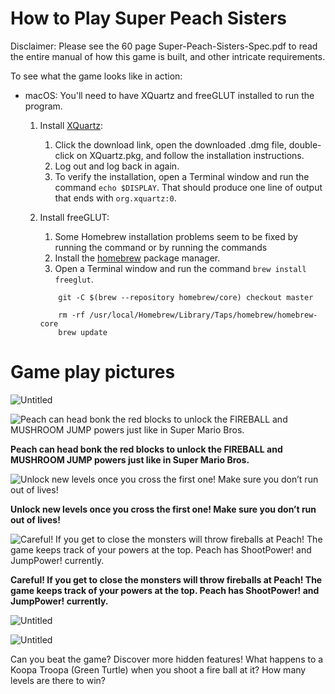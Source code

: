 # How to Play Super Peach Sisters

Disclaimer: Please see the 60 page Super-Peach-Sisters-Spec.pdf to read the entire manual of how this game is built, and other intricate requirements.

To see what the game looks like in action:

- macOS: You'll need to have XQuartz and freeGLUT installed to run the program.
    1. Install [XQuartz](https://www.xquartz.org):
        1. Click the download link, open the downloaded .dmg file, double-click on XQuartz.pkg, and follow the installation instructions.
        2. Log out and log back in again.
        3. To verify the installation, open a Terminal window and run the command `echo $DISPLAY`. That should produce one line of output that ends with `org.xquartz:0`.
    2. Install freeGLUT:
        1. Some Homebrew installation problems seem to be fixed by running the command or by running the commands
        2. Install the [homebrew](https://brew.sh) package manager.
        3. Open a Terminal window and run the command `brew install freeglut`.
        
        ```
        	git -C $(brew --repository homebrew/core) checkout master
        ```
        
        ```
        	rm -rf /usr/local/Homebrew/Library/Taps/homebrew/homebrew-core
        	brew update
        ```
        

# Game play pictures

![Untitled](How%20to%20Play%20Super%20Peach%20Sisters/Untitled.png)

![**Peach can head bonk the red blocks to unlock the FIREBALL and MUSHROOM JUMP powers just like in Super Mario Bros.**](How%20to%20Play%20Super%20Peach%20Sisters/Untitled%201.png)

**Peach can head bonk the red blocks to unlock the FIREBALL and MUSHROOM JUMP powers just like in Super Mario Bros.**

![**Unlock new levels once you cross the first one! Make sure you don’t run out of lives!**](How%20to%20Play%20Super%20Peach%20Sisters/Untitled%202.png)

**Unlock new levels once you cross the first one! Make sure you don’t run out of lives!**

![**Careful! If you get to close the monsters will throw fireballs at Peach! The game keeps track of your powers at the top. Peach has ShootPower! and JumpPower! currently.**](How%20to%20Play%20Super%20Peach%20Sisters/Untitled%203.png)

**Careful! If you get to close the monsters will throw fireballs at Peach! The game keeps track of your powers at the top. Peach has ShootPower! and JumpPower! currently.**

![Untitled](How%20to%20Play%20Super%20Peach%20Sisters/Untitled%204.png)

![Untitled](How%20to%20Play%20Super%20Peach%20Sisters/Untitled%205.png)

Can you beat the game? Discover more hidden features! What happens to a Koopa Troopa (Green Turtle) when you shoot a fire ball at it? How many levels are there to win?
